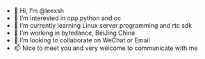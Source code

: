 - 👋 Hi, I’m @leexsh
- 👀 I’m interested in cpp python and oc 
- 🌱 I’m currently learning Linux server programming and rtc sdk 
- 💞️ I’m working in bytedance, BeiJing China
- 💞️ I’m looking to collaborate on WeChat or Email
- 📫 Nice to meet you and very welcome to communicate with me

<!---
leexsh/leexsh is a ✨ special ✨ repository because its `README.md` (this file) appears on your GitHub profile.
You can click the Preview link to take a look at your changes.
--->
